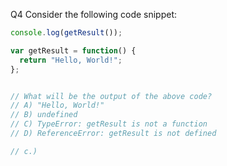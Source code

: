 Q4  Consider the following code snippet:
```javascript
console.log(getResult());

var getResult = function() {
  return "Hello, World!";
};


// What will be the output of the above code?
// A) "Hello, World!"
// B) undefined
// C) TypeError: getResult is not a function
// D) ReferenceError: getResult is not defined

// c.)
